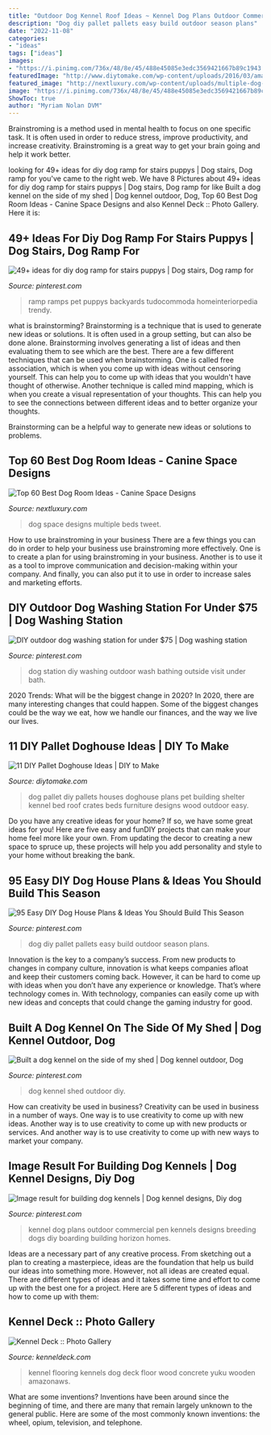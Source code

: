 ```yaml
---
title: "Outdoor Dog Kennel Roof Ideas ~ Kennel Dog Plans Outdoor Commercial Pen Kennels Designs Breeding Dogs Diy Boarding Building Horizon Homes"
description: "Dog diy pallet pallets easy build outdoor season plans"
date: "2022-11-08"
categories:
- "ideas"
tags: ["ideas"]
images:
- "https://i.pinimg.com/736x/48/8e/45/488e45085e3edc3569421667b89c1943.jpg"
featuredImage: "http://www.diytomake.com/wp-content/uploads/2016/03/amazing-pallet-doghouse.jpg"
featured_image: "http://nextluxury.com/wp-content/uploads/multiple-dog-beds-dog-room-ideas.jpg"
image: "https://i.pinimg.com/736x/48/8e/45/488e45085e3edc3569421667b89c1943.jpg"
ShowToc: true
author: "Myriam Nolan DVM"
---
```



Brainstroming is a method used in mental health to focus on one specific task. It is often used in order to reduce stress, improve productivity, and increase creativity. Brainstroming is a great way to get your brain going and help it work better.

	

		
looking for 49+ ideas for diy dog ramp for stairs puppys | Dog stairs, Dog ramp for you've came to the right web. We have 8 Pictures about 49+ ideas for diy dog ramp for stairs puppys | Dog stairs, Dog ramp for like Built a dog kennel on the side of my shed | Dog kennel outdoor, Dog, Top 60 Best Dog Room Ideas - Canine Space Designs and also Kennel Deck :: Photo Gallery. Here it is:
		
    
## 49+ Ideas For Diy Dog Ramp For Stairs Puppys | Dog Stairs, Dog Ramp For

<img loading=lazy src="https://i.pinimg.com/736x/f3/85/cd/f385cdb0923374266f82ae9c249f7772.jpg" onerror="this.onerror=null;this.src='https://tse4.mm.bing.net/th?id=OIP.nsBh_6sM3CQjdWghN6V4FgAAAA&amp;pid=15.1';" alt="49+ ideas for diy dog ramp for stairs puppys | Dog stairs, Dog ramp for">

_Source: pinterest.com_

>ramp ramps pet puppys backyards tudocommoda homeinteriorpedia trendy. 

	

what is brainstorming?
Brainstorming is a technique that is used to generate new ideas or solutions. It is often used in a group setting, but can also be done alone. Brainstorming involves generating a list of ideas and then evaluating them to see which are the best.
There are a few different techniques that can be used when brainstorming. One is called free association, which is when you come up with ideas without censoring yourself. This can help you to come up with ideas that you wouldn't have thought of otherwise. Another technique is called mind mapping, which is when you create a visual representation of your thoughts. This can help you to see the connections between different ideas and to better organize your thoughts.

Brainstorming can be a helpful way to generate new ideas or solutions to problems.

    
## Top 60 Best Dog Room Ideas - Canine Space Designs

<img loading=lazy src="http://nextluxury.com/wp-content/uploads/multiple-dog-beds-dog-room-ideas.jpg" onerror="this.onerror=null;this.src='https://tse4.mm.bing.net/th?id=OIP.UTg-xrs1v1hcw7OdMGCPAAAAAA&amp;pid=15.1';" alt="Top 60 Best Dog Room Ideas - Canine Space Designs">

_Source: nextluxury.com_

>dog space designs multiple beds tweet. 

	

How to use brainstroming in your business
There are a few things you can do in order to help your business use brainstroming more effectively. One is to create a plan for using brainstroming in your business. Another is to use it as a tool to improve communication and decision-making within your company. And finally, you can also put it to use in order to increase sales and marketing efforts.

    
## DIY Outdoor Dog Washing Station For Under $75 | Dog Washing Station

<img loading=lazy src="https://i.pinimg.com/736x/23/c8/ad/23c8adb46ea1f086677f943cba4a92cc.jpg" onerror="this.onerror=null;this.src='https://tse2.mm.bing.net/th?id=OIP.uaswIWNkVhLdx5QkWnPZ5wHaNK&amp;pid=15.1';" alt="DIY outdoor dog washing station for under $75 | Dog washing station">

_Source: pinterest.com_

>dog station diy washing outdoor wash bathing outside visit under bath. 

	

2020 Trends: What will be the biggest change in 2020?
In 2020, there are many interesting changes that could happen. Some of the biggest changes could be the way we eat, how we handle our finances, and the way we live our lives.

    
## 11 DIY Pallet Doghouse Ideas | DIY To Make

<img loading=lazy src="http://www.diytomake.com/wp-content/uploads/2016/03/amazing-pallet-doghouse.jpg" onerror="this.onerror=null;this.src='https://tse2.mm.bing.net/th?id=OIP.mxOw7S3IP6FI7UqBzPRipQHaJ3&amp;pid=15.1';" alt="11 DIY Pallet Doghouse Ideas | DIY to Make">

_Source: diytomake.com_

>dog pallet diy pallets houses doghouse plans pet building shelter kennel bed roof crates beds furniture designs wood outdoor easy. 

	

Do you have any creative ideas for your home? If so, we have some great ideas for you! Here are five easy and funDIY projects that can make your home feel more like your own. From updating the decor to creating a new space to spruce up, these projects will help you add personality and style to your home without breaking the bank.

    
## 95 Easy DIY Dog House Plans &amp; Ideas You Should Build This Season

<img loading=lazy src="https://i.pinimg.com/736x/5f/b7/8a/5fb78a294cba8ad03c1e2fd5991932b2.jpg" onerror="this.onerror=null;this.src='https://tse4.mm.bing.net/th?id=OIP.5Oqm8Irh3LL1LPGamGz9IAHaFF&amp;pid=15.1';" alt="95 Easy DIY Dog House Plans &amp; Ideas You Should Build This Season">

_Source: pinterest.com_

>dog diy pallet pallets easy build outdoor season plans. 

	

Innovation is the key to a company’s success. From new products to changes in company culture, innovation is what keeps companies afloat and keep their customers coming back. However, it can be hard to come up with ideas when you don’t have any experience or knowledge. That’s where technology comes in. With technology, companies can easily come up with new ideas and concepts that could change the gaming industry for good.

    
## Built A Dog Kennel On The Side Of My Shed | Dog Kennel Outdoor, Dog

<img loading=lazy src="https://i.pinimg.com/736x/48/8e/45/488e45085e3edc3569421667b89c1943.jpg" onerror="this.onerror=null;this.src='https://tse1.mm.bing.net/th?id=OIP.KIj_x26fOM9FE0Z8PVgO8QHaJ3&amp;pid=15.1';" alt="Built a dog kennel on the side of my shed | Dog kennel outdoor, Dog">

_Source: pinterest.com_

>dog kennel shed outdoor diy. 

	

How can creativity be used in business?
Creativity can be used in business in a number of ways. One way is to use creativity to come up with new ideas. Another way is to use creativity to come up with new products or services. And another way is to use creativity to come up with new ways to market your company.

    
## Image Result For Building Dog Kennels | Dog Kennel Designs, Diy Dog

<img loading=lazy src="https://i.pinimg.com/736x/46/94/83/46948388137fc1fa5b79ed9952685f68.jpg" onerror="this.onerror=null;this.src='https://tse1.mm.bing.net/th?id=OIP.CyqOXOIh7NpBBVYREeNiCQHaES&amp;pid=15.1';" alt="Image result for building dog kennels | Dog kennel designs, Diy dog">

_Source: pinterest.com_

>kennel dog plans outdoor commercial pen kennels designs breeding dogs diy boarding building horizon homes. 

	

Ideas are a necessary part of any creative process. From sketching out a plan to creating a masterpiece, ideas are the foundation that help us build our ideas into something more. However, not all ideas are created equal. There are different types of ideas and it takes some time and effort to come up with the best one for a project. Here are 5 different types of ideas and how to come up with them: 

    
## Kennel Deck :: Photo Gallery

<img loading=lazy src="https://kenneldeck.com/images/phg1.jpg" onerror="this.onerror=null;this.src='https://tse2.mm.bing.net/th?id=OIP.Wf2ju9tSS179dI1Y2g6cLQHaFj&amp;pid=15.1';" alt="Kennel Deck :: Photo Gallery">

_Source: kenneldeck.com_

>kennel flooring kennels dog deck floor wood concrete yuku wooden amazonaws. 

	

What are some inventions?
Inventions have been around since the beginning of time, and there are many that remain largely unknown to the general public. Here are some of the most commonly known inventions: the wheel, opium, television, and telephone.

